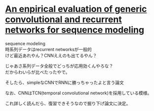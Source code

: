 # [An enpirical evaluation of generic convolutional and recurrent networks for sequence modeling](https://arxiv.org/abs/1803.01271)


sequence modeling  
時系列データはrecurrent networksが一般的  
けど最近あれやん？CNNええのも出てるやん？  
  
じゃあさ系列データ全般でどっちが応用効くんやろな？  
だからわいらが比べたったやで。  
  
そしたら、simpleなCNNでRNNに勝っちゃったよと言う論文  
  
なお、CNNはTCN(temporal convolutional network)を採用している模様。  
  
これ詳しく読んだら、復習できそうなので掘り下げ論文に決定。
 
